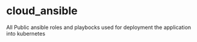 # cloud_ansible
All Public ansible roles and playbocks used for deployment the application into kubernetes
